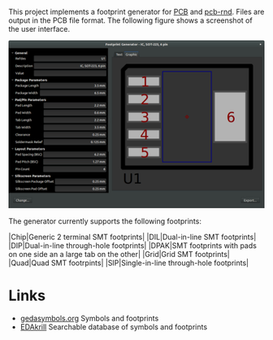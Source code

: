 This project implements a footprint generator for
[PCB](http://pcb.geda-project.org/)
and
[pcb-rnd](http://repo.hu/projects/pcb-rnd/).
Files are output in the PCB file format. The following figure shows a
screenshot of the user interface.

![Screenshot of gfootgen](gfootgen.png)

The generator currently supports the following footprints:

|Chip|Generic 2 terminal SMT footprints|
|DIL|Dual-in-line SMT footprints|
|DIP|Dual-in-line through-hole footprints|
|DPAK|SMT footprints with pads on one side an a large tab on the other|
|Grid|Grid SMT footprints|
|Quad|Quad SMT footrpints|
|SIP|Single-in-line through-hole footprints|

# Links

* [gedasymbols.org](http://www.gedasymbols.org/index.html) Symbols and footprints
* [EDAkrill](http://repo.hu/projects/edakrill/) Searchable database of symbols and footprints
